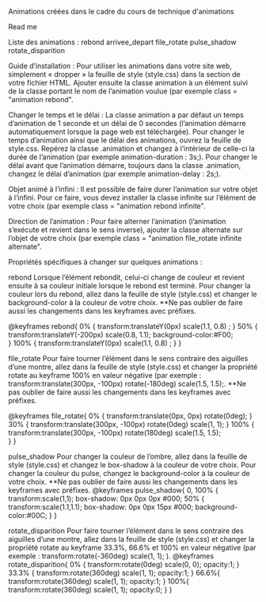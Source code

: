 Animations créées dans le cadre du cours de technique d'animations

Read me

Liste des animations :
rebond
arrivee_depart
file_rotate
pulse_shadow
rotate_disparition

Guide d’installation :
Pour utiliser les animations dans votre site web, simplement « dropper » la feuille de style (style.css) dans la section <head> de votre fichier HTML.
Ajouter ensuite la classe animation à un élément suivi de la classe portant le nom de l’animation voulue (par exemple class = "animation rebond".

Changer le temps et le délai :
La classe animation a par défaut un temps d’animation de 1 seconde et un délai de 0 secondes (l’animation démarre automatiquement lorsque la page web est téléchargée). Pour changer le temps d’animation ainsi que le délai des animations, ouvrez la feuille de style.css. Repérez la classe .animation et changez à l’intérieur de celle-ci la durée de l’animation (par exemple animation-duration : 3s;). Pour changer le délai avant que l’animation démarre, toujours dans la classe .animation, changez le délai d’animation (par exemple animation-delay : 2s;).

Objet animé à l’infini :
Il est possible de faire durer l’animation sur votre objet à l’infini. Pour ce faire, vous devez installer la classe infinite sur l’élément de votre choix (par exemple class = "animation rebond infinite".

Direction de l’animation :
Pour faire alterner l’animation (l’animation s’exécute et revient dans le sens inverse), ajouter la classe alternate sur l’objet de votre choix (par exemple class = "animation file_rotate infinite alternate".

Propriétés spécifiques à changer sur quelques animations :

rebond
Lorsque l’élément rebondit, celui-ci change de couleur et revient ensuite à sa couleur initiale lorsque le rebond est terminé. Pour changer la couleur lors du rebond, allez dans la feuille de style (style.css) et changer le background-color à la couleur de votre choix. **Ne pas oublier de faire aussi les changements dans les keyframes avec préfixes.

@keyframes rebond{
	0% {
		transform:translateY(0px) scale(1.1, 0.8) ;	
	}
	50% {
		transform:translateY(-200px) scale(0.8, 1.1);
		background-color:#F00;	
	}
	100% {
		transform:translateY(0px) scale(1.1, 0.8) ;	
	}
		}

file_rotate
Pour faire tourner l’élément dans le sens contraire des aiguilles d’une montre, allez dans la feuille de style (style.css) et changer la propriété rotate au keyframe 100% en valeur négative (par exemple : transform:translate(300px, -100px) rotate(-180deg) scale(1.5, 1.5);. **Ne pas oublier de faire aussi les changements dans les keyframes avec préfixes.

@keyframes file_rotate{
	0% {
		transform:translate(0px, 0px) rotate(0deg);	
	}
	30% {
		transform:translate(300px, -100px) rotate(0deg) scale(1, 1);
	}
	100% {
		transform:translate(300px, -100px) rotate(180deg) scale(1.5, 1.5);	
	}
}

pulse_shadow
Pour changer la couleur de l’ombre, allez dans la feuille de style (style.css) et changez le box-shadow à la couleur de votre choix. Pour changer la couleur du pulse, changez le background-color à la couleur de votre choix. **Ne pas oublier de faire aussi les changements dans les keyframes avec préfixes.
@keyframes pulse_shadow{
	0, 100% {
		transform:scale(1,1);
		box-shadow: 0px 0px 0px #000;
	50% {
		transform:scale(1.1,1.1);
		box-shadow: 0px 0px 15px #000;
		background-color:#00C;
	}
}

rotate_disparition
Pour faire tourner l’élément dans le sens contraire des aiguilles d’une montre, allez dans la feuille de style (style.css) et changer la propriété rotate au keyframe 33.3%, 66.6% et 100%  en valeur négative (par exemple : transform:rotate(-360deg) scale(1, 1); ).
@keyframes rotate_disparition{
	0% {
		transform:rotate(0deg) scale(0, 0);
		opacity:1;
	}
	33.3% {
		transform:rotate(360deg) scale(1, 1);
		opacity:1;
	}
	66.6%{
		transform:rotate(360deg) scale(1, 1);
		opacity:1;
	}
	100%{
		transform:rotate(360deg) scale(1, 1);
		opacity:0;
	}
}
